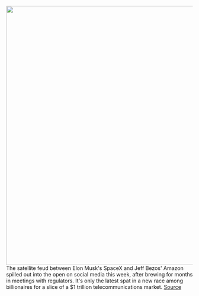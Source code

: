 <img src='https://cdn.vox-cdn.com/thumbor/SLTK0OQAML2oRKD0Qcnxi_c8PNI=/0x0:2050x1367/1200x800/filters:focal(861x520:1189x848)/cdn.vox-cdn.com/uploads/chorus_image/image/68729619/VRG_ILLO_4389_001.0.jpg' width='700px' /><br/>
The satellite feud between Elon Musk's SpaceX and Jeff Bezos' Amazon spilled out into the open on social media this week, after brewing for months in meetings with regulators. It's only the latest spat in a new race among billionaires for a slice of a $1 trillion telecommunications market.
<a href='https://www.theverge.com/2021/1/27/22251127/elon-musk-bezos-amazon-billionaires-satellites-space'> Source <a/>